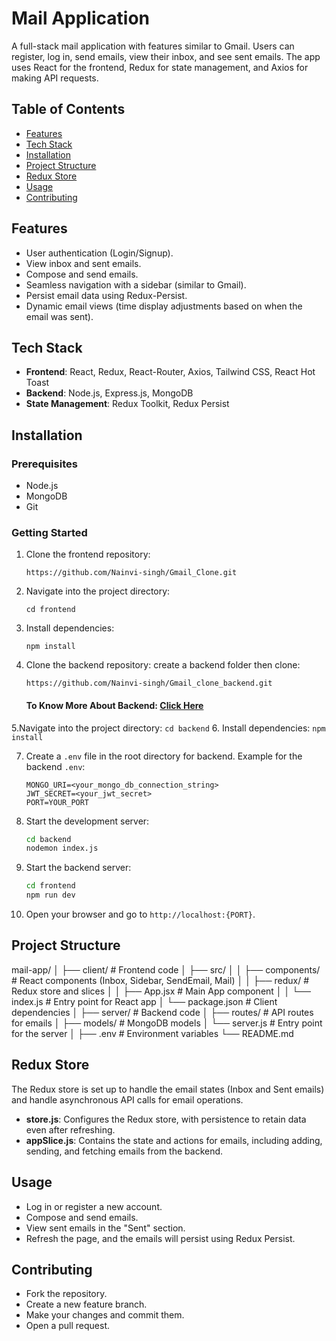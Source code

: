 # **Mail Application**

A full-stack mail application with features similar to Gmail. Users can register, log in, send emails, view their inbox, and see sent emails. The app uses React for the frontend, Redux for state management, and Axios for making API requests.

## **Table of Contents**
- [Features](#features)
- [Tech Stack](#tech-stack)
- [Installation](#installation)
- [Project Structure](#project-structure)
- [Redux Store](#redux-store)
- [Usage](#usage)
- [Contributing](#contributing)

## **Features**
- User authentication (Login/Signup).
- View inbox and sent emails.
- Compose and send emails.
- Seamless navigation with a sidebar (similar to Gmail).
- Persist email data using Redux-Persist.
- Dynamic email views (time display adjustments based on when the email was sent).

## **Tech Stack**
- **Frontend**: React, Redux, React-Router, Axios, Tailwind CSS, React Hot Toast
- **Backend**: Node.js, Express.js, MongoDB
- **State Management**: Redux Toolkit, Redux Persist

## **Installation**

### **Prerequisites**
- Node.js
- MongoDB
- Git

### **Getting Started**

1. Clone the frontend repository:
    ```
    https://github.com/Nainvi-singh/Gmail_Clone.git
    ```
2. Navigate into the project directory:
    ```
    cd frontend
    ```
3. Install dependencies:
    ```
    npm install
   ```
4. Clone the backend repository:
   create a backend folder then clone:
     ```
     https://github.com/Nainvi-singh/Gmail_clone_backend.git
      ```
   #### To Know More About Backend: [Click Here](https://github.com/Nainvi-singh/Gmail_clone_backend)
5.Navigate into the project directory:
     ```
        cd backend
    ```
6. Install dependencies:
    ```
        npm install
       ```

7. Create a `.env` file in the root directory for backend. Example for the backend `.env`:
    ```
    MONGO_URI=<your_mongo_db_connection_string>
    JWT_SECRET=<your_jwt_secret>
    PORT=YOUR_PORT
    ```
8. Start the development server:
    ```bash
    cd backend
    nodemon index.js
    ```

9. Start the backend server:
    ```bash
    cd frontend
    npm run dev
    ```

10. Open your browser and go to `http://localhost:{PORT}`.

## **Project Structure**

mail-app/ │ ├── client/ # Frontend code │ ├── src/ │ │ ├── components/ # React components (Inbox, Sidebar, SendEmail, Mail) │ │ ├── redux/ # Redux store and slices │ │ ├── App.jsx # Main App component │ │ └── index.js # Entry point for React app │ └── package.json # Client dependencies │ ├── server/ # Backend code │ ├── routes/ # API routes for emails │ ├── models/ # MongoDB models │ └── server.js # Entry point for the server │ ├── .env # Environment variables └── README.md


## **Redux Store**

The Redux store is set up to handle the email states (Inbox and Sent emails) and handle asynchronous API calls for email operations.

- **store.js**: Configures the Redux store, with persistence to retain data even after refreshing.
- **appSlice.js**: Contains the state and actions for emails, including adding, sending, and fetching emails from the backend.


## **Usage**
- Log in or register a new account.
- Compose and send emails.
- View sent emails in the "Sent" section.
- Refresh the page, and the emails will persist using Redux Persist.

## **Contributing**
- Fork the repository.
- Create a new feature branch.
- Make your changes and commit them.
- Open a pull request.
